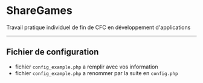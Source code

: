 # ShareGames
Travail pratique individuel de fin de CFC en développement d'applications

---
## Fichier de configuration
- fichier `config_example.php` a remplir avec vos information
- fichier `config_example.php` a renommer par la suite en `config.php`
